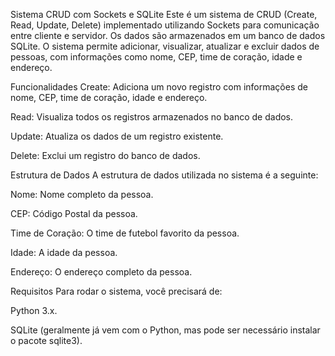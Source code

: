 Sistema CRUD com Sockets e SQLite
Este é um sistema de CRUD (Create, Read, Update, Delete) implementado utilizando Sockets para comunicação entre cliente e servidor. Os dados são armazenados em um banco de dados SQLite. O sistema permite adicionar, visualizar, atualizar e excluir dados de pessoas, com informações como nome, CEP, time de coração, idade e endereço.

Funcionalidades
Create: Adiciona um novo registro com informações de nome, CEP, time de coração, idade e endereço.

Read: Visualiza todos os registros armazenados no banco de dados.

Update: Atualiza os dados de um registro existente.

Delete: Exclui um registro do banco de dados.

Estrutura de Dados
A estrutura de dados utilizada no sistema é a seguinte:

Nome: Nome completo da pessoa.

CEP: Código Postal da pessoa.

Time de Coração: O time de futebol favorito da pessoa.

Idade: A idade da pessoa.

Endereço: O endereço completo da pessoa.

Requisitos
Para rodar o sistema, você precisará de:

Python 3.x.

SQLite (geralmente já vem com o Python, mas pode ser necessário instalar o pacote sqlite3).
